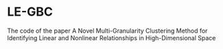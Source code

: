 # LE-GBC
The code of the paper A Novel Multi-Granularity Clustering Method for Identifying Linear and Nonlinear Relationships in High-Dimensional Space
